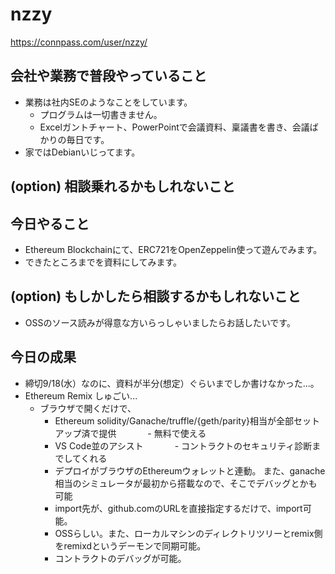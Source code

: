 # nzzy
https://connpass.com/user/nzzy/

## 会社や業務で普段やっていること
- 業務は社内SEのようなことをしています。
	- プログラムは一切書きません。
	- Excelガントチャート、PowerPointで会議資料、稟議書を書き、会議ばかりの毎日です。
- 家ではDebianいじってます。

## (option) 相談乗れるかもしれないこと

## 今日やること
- Ethereum Blockchainにて、ERC721をOpenZeppelin使って遊んでみます。
- できたところまでを資料にしてみます。

## (option) もしかしたら相談するかもしれないこと
- OSSのソース読みが得意な方いらっしゃいましたらお話したいです。

## 今日の成果
- 締切9/18(水）なのに、資料が半分(想定）ぐらいまでしか書けなかった...。
- Ethereum Remix しゅごい...
     - ブラウザで開くだけで、
       - Ethereum solidity/Ganache/truffle/{geth/parity}相当が全部セットアップ済で提供
　　　 - 無料で使える
       - VS Code並のアシスト
　　　 - コントラクトのセキュリティ診断までしてくれる
       - デプロイがブラウザのEthereumウォレットと連動。
         また、ganache相当のシミュレータが最初から搭載なので、そこでデバッグとかも可能
       - import先が、github.comのURLを直接指定するだけで、import可能。
       - OSSらしい。また、ローカルマシンのディレクトリツリーとremix側をremixdというデーモンで同期可能。
       - コントラクトのデバッグが可能。 
